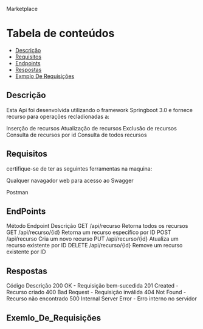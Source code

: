 


Marketplace


Tabela de conteúdos
===================
* [Descrição](#descrição)
* [Requisitos](#requisitos)
* [Endpoints](#endpoints)
* [Respostas](#respostas)
* [Exmplo De Requisições](#Exemlo_De_Requisições)


## Descrição 

Esta Api foi desenvolvida utilizando o framework Springboot 3.0 e fornece recurso para 
operações recladionadas a:

Inserção de recursos
Atualização de recursos
Exclusão de recursos
Consulta de recursos por id
Consulta de todos recursos


## Requisitos

certifique-se de ter as seguintes ferramentas na maquina:

Qualquer navagador web para acesso ao Swagger

Postman

## EndPoints


Método	Endpoint		Descrição
GET	/api/recurso		Retorna todos os recursos
GET	/api/recurso/{id}	Retorna um recurso específico por ID
POST	/api/recurso		Cria um novo recurso
PUT	/api/recurso/{id}	Atualiza um recurso existente por ID
DELETE	/api/recurso/{id}	Remove um recurso existente por ID


## Respostas

Código	Descrição
200	OK - Requisição bem-sucedida
201	Created - Recurso criado
400	Bad Request - Requisição inválida
404	Not Found - Recurso não encontrado
500	Internal Server Error - Erro interno no servidor


## Exemlo_De_Requisições
